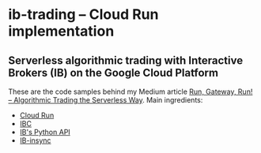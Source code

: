 # ib-trading &ndash; Cloud Run implementation
## Serverless algorithmic trading with Interactive Brokers (IB) on the Google Cloud Platform

These are the code samples behind my Medium article [Run, Gateway, Run! &ndash; Algorithmic Trading the Serverless Way]. Main ingredients:

* [Cloud Run]
* [IBC]
* [IB's Python API]
* [IB-insync]

[Run, Gateway, Run! &ndash; Algorithmic Trading the Serverless Way]: https://medium.com/@juri.sarbach/run-gateway-run-algorithmic-trading-the-serverless-way-71634dc1a37
[Cloud Run]: https://cloud.google.com/run/
[IBC]: https://github.com/IbcAlpha/IBC
[IB's Python API]: https://interactivebrokers.github.io/
[IB-insync]: https://github.com/erdewit/ib_insync

